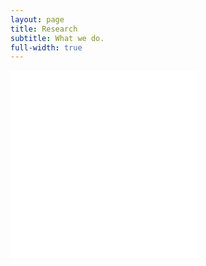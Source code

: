 ```yaml
---
layout: page
title: Research
subtitle: What we do.
full-width: true
---
```


<object data="/assets/Research_07062023_1.pdf" type="application/pdf" width="100%" height="100%" data="/assets/Research_07062023_1.pdf#zoom=85&scrollbar=0&toolbar=0&navpanes=0" id="pdf_content" style="pointer-events: none;">
    <embed src="/assets/Research_07062023_1.pdf#zoom=85&scrollbar=0&toolbar=0&navpanes=0">
    </embed>
</object>

<object data="/assets/Research_07062023_2.pdf" type="application/pdf" width="100%" height="100%" data="/assets/Research_07062023_2.pdf#zoom=85&scrollbar=0&toolbar=0&navpanes=0" id="pdf_content" style="pointer-events: none;">
    <embed src="/assets/Research_07062023_2.pdf#zoom=85&scrollbar=0&toolbar=0&navpanes=0">
    </embed>
</object>
